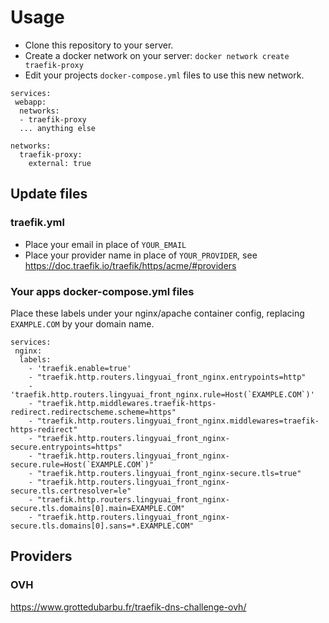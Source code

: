 # Usage

- Clone this repository to your server.
- Create a docker network on your server: `docker network create traefik-proxy`
- Edit your projects `docker-compose.yml` files to use this new network.

```
services:
 webapp:
  networks:
  - traefik-proxy
  ... anything else

networks:
  traefik-proxy:
    external: true
```

## Update files
### traefik.yml
- Place your email in place of `YOUR_EMAIL`
- Place your provider name in place of `YOUR_PROVIDER`, see https://doc.traefik.io/traefik/https/acme/#providers

### Your apps docker-compose.yml files

Place these labels under your nginx/apache container config, replacing `EXAMPLE.COM` by your domain name.
```
services:
 nginx:
  labels:
    - 'traefik.enable=true'
    - "traefik.http.routers.lingyuai_front_nginx.entrypoints=http"
    - 'traefik.http.routers.lingyuai_front_nginx.rule=Host(`EXAMPLE.COM`)'
    - "traefik.http.middlewares.traefik-https-redirect.redirectscheme.scheme=https"
    - "traefik.http.routers.lingyuai_front_nginx.middlewares=traefik-https-redirect"
    - "traefik.http.routers.lingyuai_front_nginx-secure.entrypoints=https"
    - "traefik.http.routers.lingyuai_front_nginx-secure.rule=Host(`EXAMPLE.COM`)"
    - "traefik.http.routers.lingyuai_front_nginx-secure.tls=true"
    - "traefik.http.routers.lingyuai_front_nginx-secure.tls.certresolver=le"
    - "traefik.http.routers.lingyuai_front_nginx-secure.tls.domains[0].main=EXAMPLE.COM"
    - "traefik.http.routers.lingyuai_front_nginx-secure.tls.domains[0].sans=*.EXAMPLE.COM"
```

## Providers
### OVH
https://www.grottedubarbu.fr/traefik-dns-challenge-ovh/
